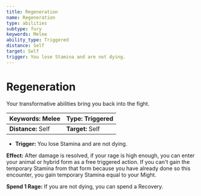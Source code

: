 ```yaml
---
title: Regeneration
name: Regeneration
type: abilities
subtype: fury
keywords: Melee
ability_type: Triggered
distance: Self
target: Self
trigger: You lose Stamina and are not dying.
---
```


# Regeneration

Your transformative abilities bring you back into the fight.

| **Keywords:** Melee | **Type:** Triggered |
| :------------------ | :------------------ |
| **Distance:** Self  | **Target:** Self    |

- **Trigger:** You lose Stamina and are not dying.

**Effect:** After damage is resolved, if your rage is high enough, you can enter your animal or hybrid form as a free triggered action. If you can't gain the temporary Stamina from that form because you have already done so this encounter, you gain temporary Stamina equal to your Might.

**Spend 1 Rage:** If you are not dying, you can spend a Recovery.
